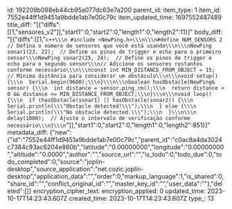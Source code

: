 id: 192209b088eb44cb95a077dc63e7a200
parent_id: 
item_type: 1
item_id: 7552e44ff1d9451a9bdde1ab7e00c79c
item_updated_time: 1697552487489
title_diff: "[{\"diffs\":[[1,\"sensores_v2\"]],\"start1\":0,\"start2\":0,\"length1\":0,\"length2\":11}]"
body_diff: "[{\"diffs\":[[1,\"````c++\\\n #include <NewPing.h>\\\n\\\n#define NUM_SENSORS 2  // Defina o número de sensores que você está usando\\\n\\\nNewPing sonar1(23, 22);  // Define os pinos de trigger e echo para o primeiro sensor\\\nNewPing sonar2(25, 24);  // Define os pinos de trigger e echo para o segundo sensor\\\n// Adicione os sensores restantes conforme necessário\\\n\\\nconst int MIN_DISTANCE_FROM_OBJECT = 15;  // Mínima distância para considerar um obstáculo\\\n\\\nvoid setup() {\\\n  Serial.begin(9600);\\\n}\\\n\\\nboolean hasObstacle(NewPing& sensor) {\\\n  int distance = sensor.ping_cm();\\\n  return distance > 0 && distance <= MIN_DISTANCE_FROM_OBJECT;\\\n}\\\n\\\nvoid loop() {\\\n  if (hasObstacle(sonar1) || hasObstacle(sonar2)) {\\\n    Serial.println(\\\"Obstacle detected!\\\");\\\n  } else {\\\n    Serial.println(\\\"No obstacle detected.\\\");\\\n  }\\\n\\\n  delay(1000);  // Ajuste o intervalo de verificação conforme necessário\\\n}\\\n````\"]],\"start1\":0,\"start2\":0,\"length1\":0,\"length2\":851}]"
metadata_diff: {"new":{"id":"7552e44ff1d9451a9bdde1ab7e00c79c","parent_id":"c0ac8a4da3024c7384c93ac6204e860b","latitude":"0.00000000","longitude":"0.00000000","altitude":"0.0000","author":"","source_url":"","is_todo":0,"todo_due":0,"todo_completed":0,"source":"joplin-desktop","source_application":"net.cozic.joplin-desktop","application_data":"","order":0,"markup_language":1,"is_shared":0,"share_id":"","conflict_original_id":"","master_key_id":"","user_data":""},"deleted":[]}
encryption_cipher_text: 
encryption_applied: 0
updated_time: 2023-10-17T14:23:43.607Z
created_time: 2023-10-17T14:23:43.607Z
type_: 13